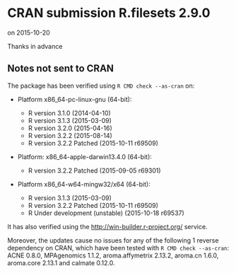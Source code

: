 # CRAN submission R.filesets 2.9.0
on 2015-10-20

Thanks in advance


## Notes not sent to CRAN
The package has been verified using `R CMD check --as-cran` on:

* Platform x86_64-pc-linux-gnu (64-bit):
  - R version 3.1.0 (2014-04-10)
  - R version 3.1.3 (2015-03-09)
  - R version 3.2.0 (2015-04-16)
  - R version 3.2.2 (2015-08-14)
  - R version 3.2.2 Patched (2015-10-11 r69509)

* Platform: x86_64-apple-darwin13.4.0 (64-bit):
  - R version 3.2.2 Patched (2015-09-05 r69301)

* Platform x86_64-w64-mingw32/x64 (64-bit):
  - R version 3.1.3 (2015-03-09)
  - R version 3.2.2 Patched (2015-10-11 r69509)
  - R Under development (unstable) (2015-10-18 r69537)

It has also verified using the <http://win-builder.r-project.org/> service.

Moreover, the updates cause no issues for any of the following
1 reverse dependency on CRAN, which have been tested with
`R CMD check --as-cran`: ACNE 0.8.0, MPAgenomics 1.1.2,
aroma.affymetrix 2.13.2, aroma.cn 1.6.0, aroma.core 2.13.1
and calmate 0.12.0.
